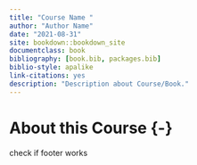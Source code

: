 ```yaml
---
title: "Course Name "
author: "Author Name"
date: "2021-08-31"
site: bookdown::bookdown_site
documentclass: book
bibliography: [book.bib, packages.bib]
biblio-style: apalike
link-citations: yes
description: "Description about Course/Book."
---
```





# About this Course {-}
check if footer works

